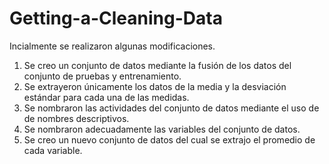 # Getting-a-Cleaning-Data
Incialmente se realizaron algunas modificaciones.
  1. Se creo un conjunto de datos mediante la fusión de los datos del conjunto de pruebas y entrenamiento.
  2. Se extrayeron únicamente los datos de la media y la desviación estándar para cada una de las medidas.
  3. Se nombraron las actividades del conjunto de datos mediante el uso de de nombres descriptivos.
  4. Se nombraron adecuadamente las variables del conjunto de datos.
  5. Se creo un nuevo conjunto de datos del cual se extrajo el promedio de cada variable.
